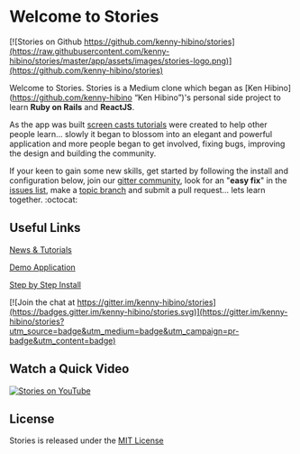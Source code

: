 # Welcome to Stories

[![Stories on Github https://github.com/kenny-hibino/stories](https://raw.githubusercontent.com/kenny-hibino/stories/master/app/assets/images/stories-logo.png)](https://github.com/kenny-hibino/stories)

Welcome to Stories. Stories is a Medium clone which began as [Ken Hibino](https://github.com/kenny-hibino “Ken Hibino”)'s personal side project to learn **Ruby on Rails** and **ReactJS**.

As the app was built [screen casts tutorials](https://www.youtube.com/playlist?list=PLoUInciCQ806CUFxld2W29V6rbGNfHzbX) were created to help other people learn... slowly it began to blossom into an elegant and powerful application and more people began to get involved, fixing bugs, improving the design and building the community.

If your keen to gain some new skills, get started by following the install and configuration below, join our [gitter community](https://gitter.im/kenny-hibino/stories), look for an "**easy fix**" in the [issues list](https://github.com/kenny-hibino/stories/issues), make a [topic branch](https://github.com/dchelimsky/rspec/wiki/Topic-Branches) and submit a pull request… lets learn together. :octocat:


## Useful Links
[News & Tutorials](https://www.youtube.com/playlist?list=PLoUInciCQ806CUFxld2W29V6rbGNfHzbX)

[Demo Application](https://my-medium-clone.herokuapp.com/)

[Step by Step Install](https://github.com/kenny-hibino/stories/blob/master/INSTALL.md)

[![Join the chat at https://gitter.im/kenny-hibino/stories](https://badges.gitter.im/kenny-hibino/stories.svg)](https://gitter.im/kenny-hibino/stories?utm_source=badge&utm_medium=badge&utm_campaign=pr-badge&utm_content=badge)


## Watch a Quick Video
[![Stories on YouTube](http://img.youtube.com/vi/_u09ifFALNA/0.jpg)](http://www.youtube.com/watch?v=_u09ifFALNA)

## License
Stories is released under the [MIT License](https://github.com/kenny-hibino/stories/blob/master/LICENSE.txt)
